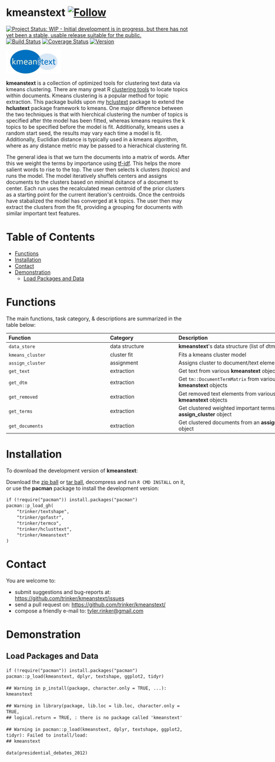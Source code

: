 kmeanstext   [![Follow](https://img.shields.io/twitter/follow/tylerrinker.svg?style=social)](https://twitter.com/intent/follow?screen_name=tylerrinker)
============


[![Project Status: WIP - Initial development is in progress, but there
has not yet been a stable, usable release suitable for the
public.](http://www.repostatus.org/badges/latest/wip.svg)](http://www.repostatus.org/#wip)
[![Build
Status](https://travis-ci.org/trinker/kmeanstext.svg?branch=master)](https://travis-ci.org/trinker/kmeanstext)
[![Coverage
Status](https://coveralls.io/repos/trinker/kmeanstext/badge.svg?branch=master)](https://coveralls.io/r/trinker/kmeanstext?branch=master)
<a href="https://img.shields.io/badge/Version-0.0.1-orange.svg"><img src="https://img.shields.io/badge/Version-0.0.1-orange.svg" alt="Version"/></a>
</p>
<img src="inst/kmeanstext_logo/r_kmeanstext.png" width="150" alt="readability Logo">

**kmeanstext** is a collection of optimized tools for clustering text
data via kmeans clustering. There are many great R [clustering
tools](https://cran.r-project.org/web/views/Cluster.html) to locate
topics within documents. Kmeans clustering is a popular method for topic
extraction. This package builds upon my
[hclustext](https://github.com/trinker/hclustext) package to extend the
**hclustext** package framework to kmeans. One major difference
between the two techniques is that with hierchical clustering the number
of topics is specified after thte model has been fitted, whereas kmeans
requires the k topics to be specified before the model is fit.
Additionally, kmeans uses a random start seed, the results may vary each
time a model is fit. Additionally, Euclidian distance is typically used
in a kmeans algorithm, where as any distance metric may be passed to a
hierachical clustering fit.

The general idea is that we turn the documents into a matrix of words.
After this we weight the terms by importance using
[tf-idf](http://nlp.stanford.edu/IR-book/html/htmledition/tf-idf-weighting-1.html).
This helps the more salient words to rise to the top. The user then
selects k clusters (topics) and runs the model. The model iteratively
shuffels centers and assigns documents to the clusters based on minimal
dsitance of a document to center. Each run uses the recalculated mean
centroid of the prior clusters as a starting point for the current
iteration's centroids. Once the centroids have stabalized the model has
converged at k topics. The user then may extract the clusters from the
fit, providing a grouping for documents with similar important text
features.


Table of Contents
============

-   [Functions](#functions)
-   [Installation](#installation)
-   [Contact](#contact)
-   [Demonstration](#demonstration)
    -   [Load Packages and Data](#load-packages-and-data)

Functions
============


The main functions, task category, & descriptions are summarized in the
table below:

<table style="width:161%;">
<colgroup>
<col width="34%" />
<col width="23%" />
<col width="102%" />
</colgroup>
<thead>
<tr class="header">
<th align="left">Function</th>
<th align="left">Category</th>
<th align="left">Description</th>
</tr>
</thead>
<tbody>
<tr class="odd">
<td align="left"><code>data_store</code></td>
<td align="left">data structure</td>
<td align="left"><strong>kmeanstext</strong>'s data structure (list of dtm + text)</td>
</tr>
<tr class="even">
<td align="left"><code>kmeans_cluster</code></td>
<td align="left">cluster fit</td>
<td align="left">Fits a kmeans cluster model</td>
</tr>
<tr class="odd">
<td align="left"><code>assign_cluster</code></td>
<td align="left">assignment</td>
<td align="left">Assigns cluster to document/text element</td>
</tr>
<tr class="even">
<td align="left"><code>get_text</code></td>
<td align="left">extraction</td>
<td align="left">Get text from various <strong>kmeanstext</strong> objects</td>
</tr>
<tr class="odd">
<td align="left"><code>get_dtm</code></td>
<td align="left">extraction</td>
<td align="left">Get <code>tm::DocumentTermMatrix</code> from various <strong>kmeanstext</strong> objects</td>
</tr>
<tr class="even">
<td align="left"><code>get_removed</code></td>
<td align="left">extraction</td>
<td align="left">Get removed text elements from various <strong>kmeanstext</strong> objects</td>
</tr>
<tr class="odd">
<td align="left"><code>get_terms</code></td>
<td align="left">extraction</td>
<td align="left">Get clustered weighted important terms from an <strong>assign_cluster</strong> object</td>
</tr>
<tr class="even">
<td align="left"><code>get_documents</code></td>
<td align="left">extraction</td>
<td align="left">Get clustered documents from an <strong>assign_cluster</strong> object</td>
</tr>
</tbody>
</table>

Installation
============

To download the development version of **kmeanstext**:

Download the [zip
ball](https://github.com/trinker/kmeanstext/zipball/master) or [tar
ball](https://github.com/trinker/kmeanstext/tarball/master), decompress
and run `R CMD INSTALL` on it, or use the **pacman** package to install
the development version:

    if (!require("pacman")) install.packages("pacman")
    pacman::p_load_gh(
        "trinker/textshape", 
        "trinker/gofastr", 
        "trinker/termco",    
        "trinker/hclusttext",    
        "trinker/kmeanstext"
    )

Contact
=======

You are welcome to:    
- submit suggestions and bug-reports at: <https://github.com/trinker/kmeanstext/issues>    
- send a pull request on: <https://github.com/trinker/kmeanstext/>    
- compose a friendly e-mail to: <tyler.rinker@gmail.com>    

Demonstration
=============

Load Packages and Data
----------------------

    if (!require("pacman")) install.packages("pacman")
    pacman::p_load(kmeanstext, dplyr, textshape, ggplot2, tidyr)

    ## Warning in p_install(package, character.only = TRUE, ...): kmeanstext

    ## Warning in library(package, lib.loc = lib.loc, character.only = TRUE,
    ## logical.return = TRUE, : there is no package called 'kmeanstext'

    ## Warning in pacman::p_load(kmeanstext, dplyr, textshape, ggplot2, tidyr): Failed to install/load:
    ## kmeanstext

    data(presidential_debates_2012)
